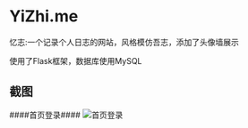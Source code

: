 YiZhi.me
========

忆志:一个记录个人日志的网站，风格模仿吾志，添加了头像墙展示

使用了Flask框架，数据库使用MySQL

截图
--------

####首页登录####
![首页登录](http://img3.douban.com/view/photo/photo/public/1988475478.jpg)

